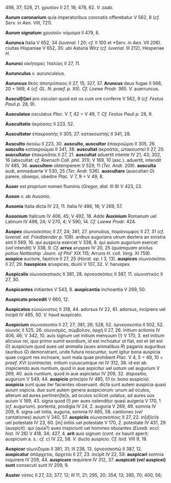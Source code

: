 498, 37; 528, 21. χρυσίον II 27, 18; 478, 62. *V.* zaab.

**Aurum coronarium** quia imperatoribus coronatis offerebatur V 562, 8
(*cf. Serv. in Aen.* VIII, 721).

**Aurum signatum** χρυσοῦν νόμισμα II 479, 8.

**Aurunca** Italia V 652, 34 (*Iuvenal.* I 20; *cf.* II 100 et *Serv.
*in Aen.* VII 206). ciuitas Hispaniae V 652, 35: *ubi* Asturia *Wirz*
(*cf. Iuvenal.* III 212), Hesperiae *H.*

**Aurunci** οἰκήτορες Ἰταλίας II 27, 11.

**Aurunculus** *v.* aurunculeius.

**Auruncus** θεὸς ἀποτρόπαιος II 27, 15; 327, 37. **Aruncus** deus fugae
II 568, 20 = 569, 4 (*cf. GL. N. praef. p.* XII). *Cf. Loewe Prodr.*
365. *V.* auerruncus.

**Auscul[t]ari** pro osculari quod est os cum ore conferre V 562, 9
(*cf. Festus Pauli p.* 28, 9).

**Ausculatus** osculatus *Plac.* V 7, 42 = V 49, 7. *Cf. Festus Pauli
p.* 28, 9.

**Auscultatio** ἀκρόασις II 223, 52.

**Auscultator** ἐπακροατής II 305, 27. κατακουστής II 341, 28.

**Ausculto** ἀκούω II 223, 30. **ausculto, auscultor** ἐπακροῶμαι II
305, 26. **ausculto** κατακροῶμαι II 341, 38. **auscultat** ἀκροᾶται,
ὠτακουστεῖ II 27, 20. **auscultatur** ἐπακροᾶται II 27, 21.
**auscultat** aduertit intente IV 21, 43; 302, 16 (abscultat: *cf.
Roensch Coll. phil.* 311); V 169, 10 (asc.). aduertit, intendit IV 485,
36. **auscultem** obtemperem V 529, 11 (*Ter. Andr.* 209).
**ausculta** audi, animaduerte V 530, 25 (*Ter. Andr.* 536).
**auscultare** (auscultari *G*) parere, obsequi, obedire *Plac.* V 7, 9
= V 49, 8.

**Auser** est proprium nomen fluminis (*Gregor, dial.* III 9) V 423, 23.

**Auson** *v.* ab Ausonio.

**Ausonia** Italia dicta IV 23, 11. Italia IV 486, 16; V 269, 57.

**Ausonium** Italicum IV 406, 45; V 492, 18. *Adde* **Auxinium** Romanum
uel Latinum IV 486, 24; V 270, 4; V 590, 14. *Cf. Loewe Prodr.* 424.

**Auspex** οἰωνοσκόπος II 27, 24; 381, 27. pronubus, παράνυμφος II 27,
31 (*cf. Iuvenal. ed. Friedlaender p.* 108). anibus augurians utrum
dextera an sinistra sint II 569, 16. qui auspicia exercet V 338, 8. qui
auium augurium exercet (*vel* intendit) V 338, 9. *Cf.* **arrux**
aruspex IV 20, 25 (*quamquam* ariolus *potius Nettleship* ῾*Journ. of
Phil'* XIX 115; Arruns *H. coll. Verg.* XI 759). **auspice** auctore,
fautrice II 27, 25 (*Horat. ep.* I 3, 13). **auspices** οἰωνοσκόποι II
27, 29. **hauspices** aruspices, diuini V 107, 32. *V.* haruspex.

**Auspicalis** οἰωνοσκοπικός II 381, 28. ὀρνεοσκόπος II 387, 11.
οἰωνιστικός II 27, 30.

**Auspicantes** initiantes V 543, 8. **auspicantia** inchoantia V 269,
50.

**Auspicato procedit** V 660, 12.

**Auspicatus** εὐοιώνιστος II 318, 44. adorsus IV 22, 61. adorsus,
incipiens uel incipit IV 485, 50. *V.* haud auspicato.

**Auspicium** οἰωνοσκοπία II 27, 27; 381, 26; 528, 52. ὀρνεοσκοπία II
502, 52. οἰωνός II 525, 26. οἰωνισμός, σύμβολον, ἀρχή II 27, 26. initium
actionis IV 406, 46; V 342, 10. auis signum uel initium mensuum (!) V
170, 3. est initium alicuius rei, quo primo sumit exordium, id est
inchoatur ut fiat, est et (et est *G*) auspicium quod aues uel animalia
(aues animalibus *R*) paganis auguribus (auribus *G*) demonstrant, unde
futura noscuntur, sunt igitur bona auspicia quae cogunt res inchoare,
sunt mala quae prohibent *Plac.* V 4, 5 = 49, 10 = *praef.* XVI
(*contracta*). initium cuiuscumque rei IV 312, 38. id est ab
inspiciendo auis nuntium, quod in aue aspicitur uel uotum uel augurium V
269, 40. auis nuntium, quod in aue aspiciatur IV 209, 32. dispositio,
augurium V 549, 44. **auspicio** principio IV 485, 51 (*v.* bono
auspicio). **auspicia** sunt quae iter facientes obseruant. dicta sunt
autem auspicia quasi auium ospicia. duo sunt autem genera auspiciorum:
unum ad oculos, alterum ad aures pertinen[te]s, ad oculos scilicet
uolatus, ad aures uox auium V 169, 43. signa quod (!) per aues
ostenditur quasi auigeria V 170, 1 (*cf.* augurium). portenta, prodigia
IV 24, 2. auguria V 269, 49. somnia IV 209, 8. signa uel initia,
auguria, somnia IV 485, 58. cantiones (*vel* cantationes) auium V 340,
57. **auspiciis** οἰωνοσκοπίοις II 27, 22. in[d]iciis uel potestate IV
23, 60. [in] initiis uel potestate V 170, 2. potestate IV 431, 29
(auspicit). qui (quia?) aues inspiciunt uel homines obuiantes (*Euseb.
eccl. hist.* IV 26) V 418, 34; 427, 4. **arit** auis signum (*cont. ex*
haurit aperit; auspicium a. s.: *cf. c*) IV 22, 58. *V.* ducto auspicio.
*Cf. Isid.* VIII 9, 19.

**Auspicor** οἰωνίζομαι II 381, 31; III 238, 13. ὀρνεοσκοπῶ II 387, 12.
**auspicatur** ἀπάρχεται, ἄρχεται II 27, 23. incipit IV 22, 59.
**auspicari** somnia inquirere IV 209, 44. **auspicare** requirere IV
312, 37. **auspicati (*vel* auspicei) sunt** consecuti sunt IV 209,
9.

**Auster** νότος II 27, 33; 377, 12; III 11, 21; 295, 20; 354, 13; 395,
70; 400, 56;
